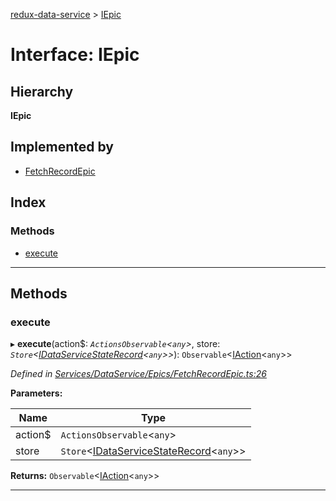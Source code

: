 [redux-data-service](../README.md) > [IEpic](../interfaces/iepic.md)

# Interface: IEpic

## Hierarchy

**IEpic**

## Implemented by

* [FetchRecordEpic](../classes/fetchrecordepic.md)

## Index

### Methods

* [execute](iepic.md#execute)

---

## Methods

<a id="execute"></a>

###  execute

▸ **execute**(action$: *`ActionsObservable`<`any`>*, store: *`Store`<[IDataServiceStateRecord](../#idataservicestaterecord)<`any`>>*): `Observable`<[IAction](iaction.md)<`any`>>

*Defined in [Services/DataService/Epics/FetchRecordEpic.ts:26](https://github.com/Rediker-Software/redux-data-service/blob/22c168c/src/Services/DataService/Epics/FetchRecordEpic.ts#L26)*

**Parameters:**

| Name | Type |
| ------ | ------ |
| action$ | `ActionsObservable`<`any`> |
| store | `Store`<[IDataServiceStateRecord](../#idataservicestaterecord)<`any`>> |

**Returns:** `Observable`<[IAction](iaction.md)<`any`>>

___

